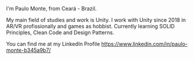 I'm Paulo Monte, from Ceará - Brazil.

My main field of studies and work is Unity. I work with Unity since 2018 in AR/VR profissionally and games as hobbist.
Currently learning SOLID Principles, Clean Code and Design Patterns.

You can find me at my LinkedIn Profile https://www.linkedin.com/in/paulo-monte-b345a9b7/

<!---
pvmonte/pvmonte is a ✨ special ✨ repository because its `README.md` (this file) appears on your GitHub profile.
You can click the Preview link to take a look at your changes.
--->

